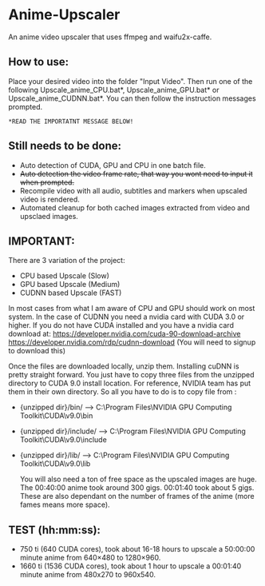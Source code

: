 # Anime-Upscaler
An anime video upscaler that uses ffmpeg and waifu2x-caffe.

## How to use: ##

Place your desired video into the folder "Input Video". Then run one of the following Upscale_anime_CPU.bat*, Upscale_anime_GPU.bat* or Upscale_anime_CUDNN.bat*. You can then follow the instruction messages prompted.

	*READ THE IMPORTATNT MESSAGE BELOW!

## Still needs to be done: ##

* Auto detection of CUDA, GPU and CPU in one batch file.
* ~~Auto detection the video frame rate, that way you wont need to input it when prompted.~~
* Recompile video with all audio, subtitles and markers when upscaled video is rendered.
* Automated cleanup for both cached images extracted from video and upsclaed images.

## IMPORTANT: ##

There are 3 variation of the project:
* CPU based Upscale (Slow)
* GPU based Upscale (Medium)
* CUDNN based Upscale (FAST)

In most cases from what I am aware of CPU and GPU should work on most system.
In the case of CUDNN you need a nvidia card with CUDA 3.0 or higher.
If you do not have CUDA installed and you have a nvidia card download at:
https://developer.nvidia.com/cuda-90-download-archive
https://developer.nvidia.com/rdp/cudnn-download (You will need to signup to download this)

Once the files are downloaded locally, unzip them. Installing cuDNN is pretty straight forward. You just have to copy three files from the unzipped directory to CUDA 9.0 install location. For reference, NVIDIA team has put them in their own directory. So all you have to do is to copy file from :
* {unzipped dir}/bin/ --> C:\Program Files\NVIDIA GPU Computing Toolkit\CUDA\v9.0\bin
* {unzipped dir}/include/ --> C:\Program Files\NVIDIA GPU Computing Toolkit\CUDA\v9.0\include
* {unzipped dir}/lib/ --> C:\Program Files\NVIDIA GPU Computing Toolkit\CUDA\v9.0\lib

	You will also need a ton of free space as the upscaled images are huge.
	The 00:40:00 anime took around 300 gigs. 00:01:40 took about 5 gigs.
	These are also dependant on the number of frames of the anime (more fames means more space).

## TEST (hh:mm:ss): ##

* 750  ti (640 CUDA cores), took about 16-18 hours to upscale a 50:00:00 minute anime from 640×480 to 1280×960.
* 1660 ti (1536 CUDA cores), took about 1 hour to upscale a 00:01:40 minute anime from 480x270 to 960x540.

